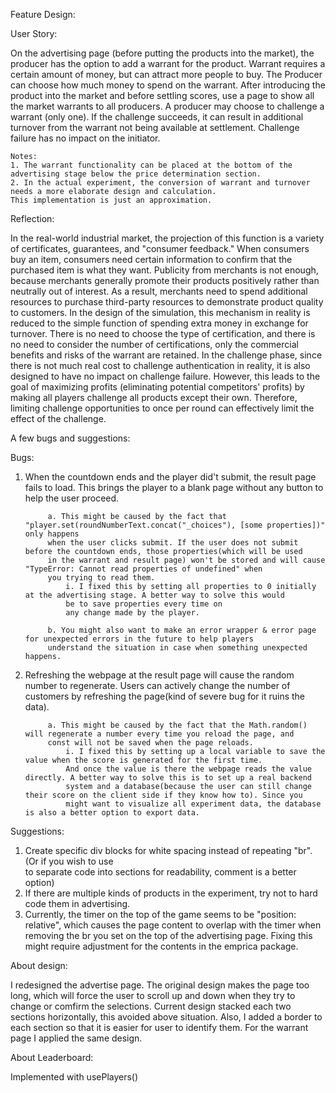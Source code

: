 Feature Design:

User Story: 

On the advertising page (before putting the products into the market), the producer has the option to add a warrant for the product. 
    Warrant requires a certain amount of money, but can attract more people to buy. The Producer can choose how much money to spend on 
    the warrant. After introducing the product into the market and before settling scores, use a page to show all the market warrants to
    all producers. A producer may choose to challenge a warrant (only one). If the challenge succeeds, it can result in additional 
    turnover from the warrant not being available at settlement. Challenge failure has no impact on the initiator.

    Notes:
    1. The warrant functionality can be placed at the bottom of the advertising stage below the price determination section.
    2. In the actual experiment, the conversion of warrant and turnover needs a more elaborate design and calculation. 
    This implementation is just an approximation.


Reflection:

In the real-world industrial market, the projection of this function is a variety of certificates, guarantees, and "consumer feedback."
    When consumers buy an item, consumers need certain information to confirm that the purchased item is what they want. Publicity from 
    merchants is not enough, because merchants generally promote their products positively rather than neutrally out of interest. As a 
    result, merchants need to spend additional resources to purchase third-party resources to demonstrate product quality to customers. 
    In the design of the simulation, this mechanism in reality is reduced to the simple function of spending extra money in exchange 
    for turnover. There is no need to choose the type of certification, and there is no need to consider the number of certifications, 
    only the commercial benefits and risks of the warrant are retained. In the challenge phase, since there is not much real cost to 
    challenge authentication in reality, it is also designed to have no impact on challenge failure. However, this leads to the goal of 
    maximizing profits (eliminating potential competitors' profits) by making all players challenge all products except their own. 
    Therefore, limiting challenge opportunities to once per round can effectively limit the effect of the challenge.


A few bugs and suggestions:
    
Bugs:

1. When the countdown ends and the player did't submit, the result page fails to load. This brings the player to a blank page 
        without any button to help the user proceed.
   
            a. This might be caused by the fact that "player.set(roundNumberText.concat("_choices"), [some properties])" only happens 
            when the user clicks submit. If the user does not submit before the countdown ends, those properties(which will be used 
            in the warrant and result page) won't be stored and will cause "TypeError: Cannot read properties of undefined" when 
            you trying to read them.
                i. I fixed this by setting all properties to 0 initially at the advertising stage. A better way to solve this would 
                be to save properties every time on 
                any change made by the player.
   
            b. You might also want to make an error wrapper & error page for unexpected errors in the future to help players 
            understand the situation in case when something unexpected happens.

2. Refreshing the webpage at the result page will cause the random number to regenerate. Users can actively change the number 
        of customers by refreshing the page(kind of severe bug for it ruins the data).
   
            a. This might be caused by the fact that the Math.random() will regenerate a number every time you reload the page, and 
            const will not be saved when the page reloads.
                i. I fixed this by setting up a local variable to save the value when the score is generated for the first time. 
                And once the value is there the webpage reads the value directly. A better way to solve this is to set up a real backend 
                system and a database(because the user can still change their score on the client side if they know how to). Since you 
                might want to visualize all experiment data, the database is also a better option to export data.

Suggestions:
1. Create specific div blocks for white spacing instead of repeating "br". (Or if you wish to use <br> to separate code into 
sections for readability, comment is a better option)
2. If there are multiple kinds of products in the experiment, try not to hard code them in advertising.
3. Currently, the timer on the top of the game seems to be "position: relative", which causes the page content to overlap with the timer when removing the br you set on the top of the advertising page. Fixing this might require adjustment 
        for the contents in the emprica package. 

About design:

I redesigned the advertise page. The original design makes the page too long, which will force the user to scroll up and down when
    they try to change or comfirm the selections. Current design stacked each two sections horizontally, this avoided above situation. 
    Also, I added a border to each section so that it is easier for user to identify them.
    For the warrant page I applied the same design.

About Leaderboard:

Implemented with usePlayers()
    
